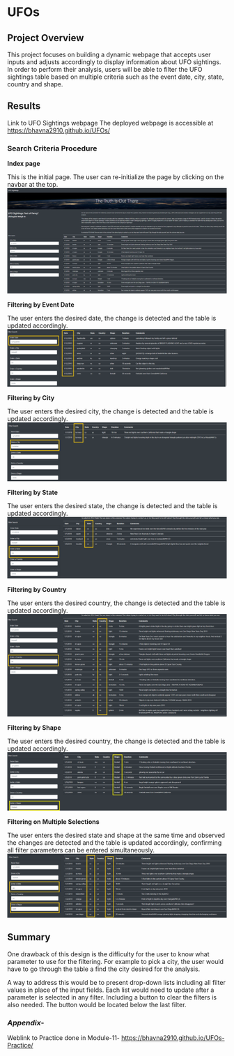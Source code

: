 # UFOs

## Project Overview
This project focuses on building a dynamic webpage that accepts user inputs and adjusts accordingly to display information about UFO sightings.
In order to perform their analysis, users will be able to filter the UFO sightings table based on multiple criteria such as the event date, city, state, country and shape.

## Results
Link to UFO Sightings webpage
The deployed webpage is accessible at https://bhavna2910.github.io/UFOs/

### Search Criteria Procedure
**Index page**

This is the initial page. The user can re-initialize the page by clicking on the navbar at the top.
![Full Page](https://github.com/bhavna2910/UFOs/blob/main/screenshots/Page-upon-Loading.png)

**Filtering by Event Date**

The user enters the desired date, the change is detected and the table is updated accordingly.
![Date](https://github.com/bhavna2910/UFOs/blob/main/screenshots/Filter-by-date.png)

**Filtering by City**

The user enters the desired city, the change is detected and the table is updated accordingly.
![City](https://github.com/bhavna2910/UFOs/blob/main/screenshots/Filter-by-city.png)

**Filtering by State**

The user enters the desired state, the change is detected and the table is updated accordingly.
![State](https://github.com/bhavna2910/UFOs/blob/main/screenshots/Filter-by-state.png)

**Filtering by Country**

The user enters the desired country, the change is detected and the table is updated accordingly.
![Country](https://github.com/bhavna2910/UFOs/blob/main/screenshots/filter-by-country.png)

**Filtering by Shape**

The user enters the desired country, the change is detected and the table is updated accordingly.
![Shape](https://github.com/bhavna2910/UFOs/blob/main/screenshots/filter-by-shape.png)

**Filtering on Multiple Selections**

The user enters the desired state and shape at the same time and observed the changes are detected and the table is updated accordingly, confirming all filter parameters can be entered simultaneously.
![Multiple](https://github.com/bhavna2910/UFOs/blob/main/screenshots/filter-by-multiple.png)



## Summary

One drawback of this design is the difficulty for the user to know what parameter to use for the filtering. For example to pick a city, the user would have to go through the table a find the city desired for the analysis.

A way to address this would be to present drop-down lists including all filter values in place of the input fields.
Each list would need to update after a parameter is selected in any filter.
Including a button to clear the filters is also needed. The button would be located below the last filter.


### *Appendix*- 
Weblink to Practice done in Module-11- https://bhavna2910.github.io/UFOs-Practice/
